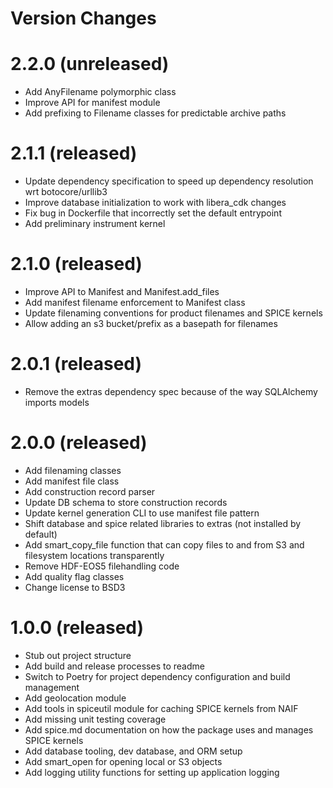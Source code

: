 # Version Changes

# 2.2.0 (unreleased)
- Add AnyFilename polymorphic class
- Improve API for manifest module
- Add prefixing to Filename classes for predictable archive paths

# 2.1.1 (released)
- Update dependency specification to speed up dependency resolution wrt botocore/urllib3
- Improve database initialization to work with libera_cdk changes
- Fix bug in Dockerfile that incorrectly set the default entrypoint
- Add preliminary instrument kernel

# 2.1.0 (released)
- Improve API to Manifest and Manifest.add_files
- Add manifest filename enforcement to Manifest class
- Update filenaming conventions for product filenames and SPICE kernels
- Allow adding an s3 bucket/prefix as a basepath for filenames

# 2.0.1 (released)
- Remove the extras dependency spec because of the way SQLAlchemy imports models

# 2.0.0 (released)
- Add filenaming classes
- Add manifest file class
- Add construction record parser
- Update DB schema to store construction records
- Update kernel generation CLI to use manifest file pattern
- Shift database and spice related libraries to extras (not installed by default)
- Add smart_copy_file function that can copy files to and from S3 and filesystem locations transparently
- Remove HDF-EOS5 filehandling code
- Add quality flag classes
- Change license to BSD3

# 1.0.0 (released)
- Stub out project structure
- Add build and release processes to readme
- Switch to Poetry for project dependency configuration and build management
- Add geolocation module
- Add tools in spiceutil module for caching SPICE kernels from NAIF
- Add missing unit testing coverage
- Add spice.md documentation on how the package uses and manages SPICE kernels
- Add database tooling, dev database, and ORM setup
- Add smart_open for opening local or S3 objects
- Add logging utility functions for setting up application logging